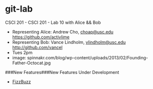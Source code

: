git-lab
=======

CSCI 201 - CSCI 201 - Lab 10 with Alice &amp;&amp; Bob
- Representing Alice:
Andrew Cho, choap@usc.edu https://github.com/activlime
- Representing Bob:
Vance Lindholm, vlindholm@usc.edu http://github.com/vancel
- Tues 2pm
- image: spinnakr.com/blog/wp-content/uploads/2013/02/Founding-Father-Octocat.jpg

###New Features###New Features Under Development
  + [FizzBuzz](http://www.codinghorror.com/blog/2007/02/why-cant-programmers-program.html)